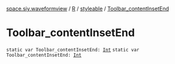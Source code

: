[space.siy.waveformview](../../index.md) / [R](../index.md) / [styleable](index.md) / [Toolbar_contentInsetEnd](./-toolbar_content-inset-end.md)

# Toolbar_contentInsetEnd

`static var Toolbar_contentInsetEnd: `[`Int`](https://kotlinlang.org/api/latest/jvm/stdlib/kotlin/-int/index.html)
`static var Toolbar_contentInsetEnd: `[`Int`](https://kotlinlang.org/api/latest/jvm/stdlib/kotlin/-int/index.html)